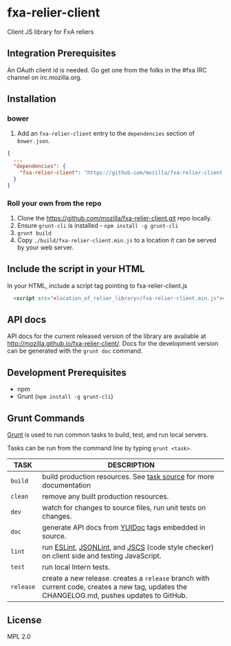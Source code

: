 # fxa-relier-client

Client JS library for FxA reliers

## Integration Prerequisites
An OAuth client id is needed. Go get one from the folks in the #fxa IRC channel on irc.mozilla.org.

## Installation

### bower
1. Add an `fxa-relier-client` entry to the `dependencies` section of `bower.json`.

```json
{
  ...
  "dependencies": {
    "fxa-relier-client": "https://github.com/mozilla/fxa-relier-client.git#<latest_version>"
  }
}
```

### Roll your own from the repo
1. Clone the https://github.com/mozilla/fxa-relier-client.git repo locally.
2. Ensure `grunt-cli` is installed - `npm install -g grunt-cli`
3. `grunt build`
4. Copy `./build/fxa-relier-client.min.js` to a location it can be served by your web server.

## Include the script in your HTML
In your HTML, include a script tag pointing to fxa-relier-client.js
```html
  <script src="<location_of_relier_library>/fxa-relier-client.min.js"></script>
```

## API docs
API docs for the current released version of the library are available at http://mozilla.github.io/fxa-relier-client/. Docs for the development version can be generated with the `grunt doc` command.

## Development Prerequisites

* npm
* Grunt (`npm install -g grunt-cli`)

## Grunt Commands

[Grunt](http://gruntjs.com/) is used to run common tasks to build, test, and run local servers.

Tasks can be run from the command line by typing `grunt <task>`.

| TASK | DESCRIPTION |
|------|-------------|
| `build` | build production resources. See [task source](https://github.com/mozilla/fxa-relier-client/blob/edbfb4acc1bb7977af679bd7fa7db6b164d09767/Gruntfile.js#L21) for more documentation |
| `clean` | remove any built production resources. |
| `dev` | watch for changes to source files, run unit tests on changes. |
| `doc` | generate API docs from [YUIDoc](http://yui.github.io/yuidoc/) tags embedded in source. |
| `lint` | run [ESLint](http://eslint.org/), [JSONLint](http://jsonlint.com/), and [JSCS](https://www.npmjs.com/package/jscs) (code style checker) on client side and testing JavaScript. |
| `test` | run local Intern tests. |
| `release` | create a new release. creates a `release` branch with current code, creates a new tag, updates the CHANGELOG.md, pushes updates to GitHub. |

## License

MPL 2.0
